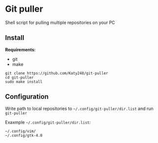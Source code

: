 # Git puller

Shell script for pulling multiple repositories on your PC

## Install

**Requirements:**

- git
- make

```
git clone https://github.com/Katy248/git-puller
cd git-puller
sudo make install
```

## Configuration

Write path to local repositories to `~/.config/git-puller/dir.list` and run `git-puller`

Exaxmple `~/.config/git-puller/dir.list`:

```list
~/.config/vim/
~/.config/gtk-4.0
```
